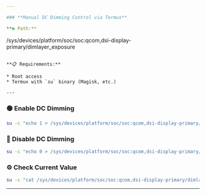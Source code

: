 ```yaml
---

### **Manual DC Dimming Control via Termux**

**⚙️ Path:**

```
/sys/devices/platform/soc/soc:qcom,dsi-display-primary/dimlayer_exposure
```

**📋 Requirements:**

* Root access
* Termux with `su` binary (Magisk, etc.)

---
```


### **🟢 Enable DC Dimming**

```bash
su -c "echo 1 > /sys/devices/platform/soc/soc:qcom,dsi-display-primary/dimlayer_exposure"
```

### **🔴 Disable DC Dimming**

```bash
su -c "echo 0 > /sys/devices/platform/soc/soc:qcom,dsi-display-primary/dimlayer_exposure"
```

### **⚙️ Check Current Value**

```bash
su -c "cat /sys/devices/platform/soc/soc:qcom,dsi-display-primary/dimlayer_exposure"
```

---
